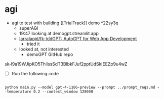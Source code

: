# agi
* agi to test with building [[TrialTrack]] demo ^22sy3q
	- superAGI
	- 19:47 looking at demogpt.streamlit.app
	- [larralapid/fk-tddGPT: AutoGPT for Web App Development](https://github.com/larralapid/fk-tddGPT)
		- tried it 
	- looked at, not interested 
		- demoGPT GitHub repo

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

* [ ] Run the following code 
```

python main.py --model gpt-4-1106-preview --prompt ../prompt_reqs.md --temperature 0.2 --context_window 128000
```